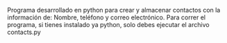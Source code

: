 Programa desarrollado en python para crear y almacenar contactos con la información de: Nombre, teléfono y correo electrónico.
Para correr el programa, si tienes instalado ya python, solo debes ejecutar el archivo contacts.py